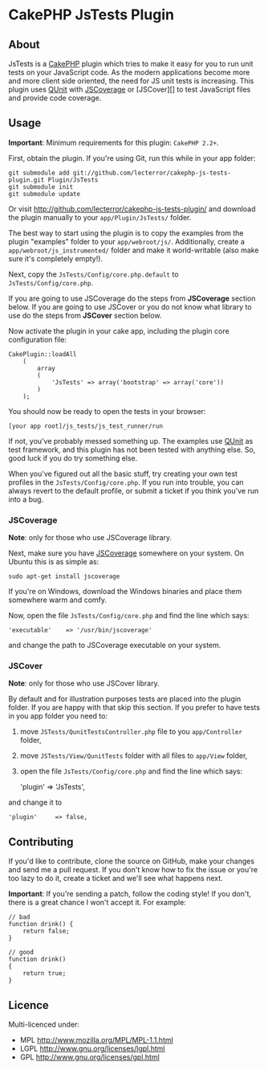 # CakePHP JsTests Plugin #

## About ##

JsTests is a [CakePHP][] plugin which tries to make it easy for you to run unit tests on your
JavaScript code. As the modern applications become more and more client side oriented, the need
for JS unit tests is increasing. This plugin uses [QUnit][] with [JSCoverage][] or [JSCover][] 
to test JavaScript files and provide code coverage.

## Usage ##

**Important**: Minimum requirements for this plugin: `CakePHP 2.2+`.

First, obtain the plugin. If you're using Git, run this while in your app folder:

	git submodule add git://github.com/lecterror/cakephp-js-tests-plugin.git Plugin/JsTests
	git submodule init
	git submodule update

Or visit <http://github.com/lecterror/cakephp-js-tests-plugin/> and download the
plugin manually to your `app/Plugin/JsTests/` folder.

The best way to start using the plugin is to copy the examples from the plugin "examples"
folder to your `app/webroot/js/`. Additionally, create a `app/webroot/js_instrumented/` folder
and make it world-writable (also make sure it's completely empty!).

Next, copy the `JsTests/Config/core.php.default` to `JsTests/Config/core.php`. 

If you are going to use JSCoverage do the steps from **JSCoverage** section below.
If you are going to use JSCover or you do not know what library to use do the steps 
from **JSCover** section below. 

Now activate the plugin in your cake app, including the plugin core configuration file:

	CakePlugin::loadAll
		(
			array
			(
				'JsTests' => array('bootstrap' => array('core'))
			)
		);

You should now be ready to open the tests in your browser:

	[your app root]/js_tests/js_test_runner/run

If not, you've probably messed something up. The examples use [QUnit][] as test framework, and this
plugin has not been tested with anything else. So, good luck if you do try something else.

When you've figured out all the basic stuff, try creating your own test profiles in the
`JsTests/Config/core.php`. If you run into trouble, you can always revert to the default
profile, or submit a ticket if you think you've run into a bug.

### JSCoverage ###
**Note**: only for those who use JSCoverage library.

Next, make sure you have [JSCoverage][] somewhere on your system. On Ubuntu this is as simple as:

	sudo apt-get install jscoverage

If you're on Windows, download the Windows binaries and place them somewhere warm and comfy.

Now, open the file `JsTests/Config/core.php` and find the line which says:

	'executable'	=> '/usr/bin/jscoverage'

and change the path to JSCoverage executable on your system.

### JSCover ###
**Note**: only for those who use JSCover library.

By default and for illustration purposes tests are placed into the plugin folder.
If you are happy with that skip this section.
If you prefer to have tests in you app folder you need to:

1. move `JSTests/QunitTestsController.php` file to you `app/Controller` folder,
2. move `JSTests/View/QunitTests` folder with all files to `app/View` folder,
3. open the file `JsTests/Config/core.php` and find the line which says:

	'plugin' 	 => 'JsTests',

and change it to

	'plugin' 	 => false,

## Contributing ##

If you'd like to contribute, clone the source on GitHub, make your changes and send me a pull request.
If you don't know how to fix the issue or you're too lazy to do it, create a ticket and we'll see
what happens next.

**Important**: If you're sending a patch, follow the coding style! If you don't, there is a great
chance I won't accept it. For example:

	// bad
	function drink() {
		return false;
	}

	// good
	function drink()
	{
		return true;
	}

## Licence ##

Multi-licenced under:

* MPL <http://www.mozilla.org/MPL/MPL-1.1.html>
* LGPL <http://www.gnu.org/licenses/lgpl.html>
* GPL <http://www.gnu.org/licenses/gpl.html>


[CakePHP]: http://cakephp.org/
[JSCoverage]: http://siliconforks.com/jscoverage/
[JSCove]: http://tntim96.github.io/JSCover/
[Vim]: http://www.vim.org/ "The Editor"
[QUnit]: http://docs.jquery.com/Qunit
